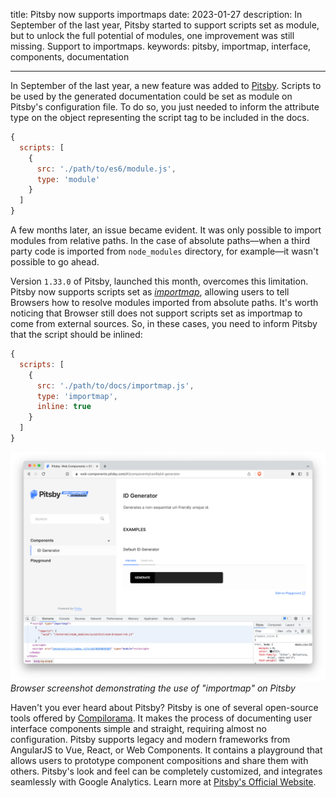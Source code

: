 title: Pitsby now supports importmaps
date: 2023-01-27
description: In September of the last year, Pitsby started to support scripts set as module, but to unlock the full potential of modules, one improvement was still missing. Support to importmaps.
keywords: pitsby, importmap, interface, components, documentation

---

In September of the last year, a new feature was added to [Pitsby](https://pitsby.compilorama.com). Scripts to be used by the generated documentation could be set as module on Pitsby's configuration file. To do so, you just needed to inform the attribute type on the object representing the script tag to be included in the docs.

``` javascript
{
  scripts: [
    {
      src: './path/to/es6/module.js',
      type: 'module'
    }
  ]
}
```

A few months later, an issue became evident. It was only possible to import modules from relative paths. In the case of absolute paths—when a third party code is imported from `node_modules` directory, for example—it wasn't possible to go ahead.

Version `1.33.0` of Pitsby, launched this month, overcomes this limitation. Pitsby now supports scripts set as [*importmap*](https://developer.mozilla.org/en-US/docs/Web/HTML/Element/script/type/importmap), allowing users to tell Browsers how to resolve modules imported from absolute paths. It's worth noticing that Browser still does not support scripts set as importmap to come from external sources. So, in these cases, you need to inform Pitsby that the script should be inlined:

``` javascript
{
  scripts: [
    {
      src: './path/to/docs/importmap.js',
      type: 'importmap',
      inline: true
    }
  ]
}
```

![Browser screenshot demonstrating the use of "importmap" on Pitsby](../../images/pitsby-importmap.png)  
_Browser screenshot demonstrating the use of "importmap" on Pitsby_

Haven't you ever heard about Pitsby? Pitsby is one of several open-source tools offered by [Compilorama](https://compilorama.com). It makes the process of documenting user interface components simple and straight, requiring almost no configuration. Pitsby supports legacy and modern frameworks from AngularJS to Vue, React, or Web Components. It contains a playground that allows users to prototype component compositions and share them with others. Pitsby's look and feel can be completely customized, and integrates seamlessly with Google Analytics. Learn more at [Pitsby's Official Website](https://pitsby.compilorama.com).

